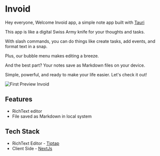 # Invoid

Hey everyone, Welcome Invoid app, a simple note app built with [Tauri](https://tauri.app/)

This app is like a digital Swiss Army knife for your thoughts and tasks.

With slash commands, you can do things like create tasks, add events, and format text in a snap.

Plus, our bubble menu makes editing a breeze.

And the best part? Your notes save as Markdown files on your device.

Simple, powerful, and ready to make your life easier. Let's check it out!

![First Preview Invoid](https://github.com/vaishnavme/invoids/blob/main/first_preview.gif)

## Features

- RichText editor
- File saved as Markdown in local system

## Tech Stack

- RichText Editor - [Tiptap](https://tiptap.dev/)
- Client Side - [NextJs](https://nextjs.org/)
